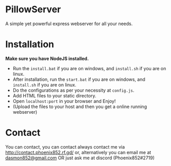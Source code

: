 # PillowServer
A simple yet powerful express webserver for all your needs.
# Installation
**Make sure you have NodeJS installed.**  
* Run the `install.bat` if you are on windows, and `install.sh` if you are on linux.
* After installation, run the `start.bat` if you are on windows, and `install.sh` if you are on linux.
* Do the configurations as per your necessity at `config.js`.
* Add HTML files to your static directory.
* Open `localhost:port` in your browser and Enjoy!
* (Upload the files to your host and then you get a online running webserver)
# Contact
You can contact, you can contact always contact me via http://contact.phoenix852.rf.gd/ or, alternatively you can email me at dasmon852@gmail.com OR just ask me at discord (Phoenix852#2719)
